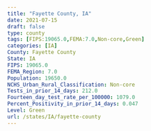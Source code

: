 ```yaml
---
title: "Fayette County, IA"
date: 2021-07-15
draft: false
type: county
tags: [FIPS:19065.0,FEMA:7.0,Non-core,Green]
categories: [IA]
County: Fayette County
State: IA
FIPS: 19065.0
FEMA_Region: 7.0
Population: 19650.0
NCHS_Urban_Rural_Classification: Non-core
Tests_in_prior_14_days: 212.0
Fourteen_day_test_rate_per_100000: 1079.0
Percent_Positivity_in_prior_14_days: 0.047
Level: Green
url: /states/IA/fayette-county
---
```



